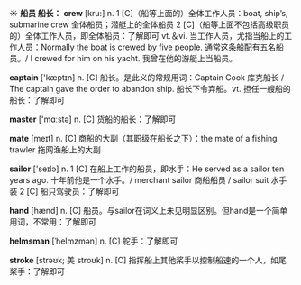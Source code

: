 ☀ <span class="category">**船员 船长：**</span>
<span class="vocabulary">**crew**</span> [kru:] 
<span class="definition">n. 1 [C]（船等上面的）全体工作人员：</span>boat, ship’s, submarine crew 全体船员；潜艇上的全体船员 <span class="definition">2 [C]（船等上面不包括高级职员的）全体工作人员，即全体船员：</span>了解即可 <span class="definition">vt.＆vi. 当工作人员，尤指当船上的工作人员：</span>Normally the boat is crewed by five people. 通常这条船配有五名船员。/ I crewed for him on his yacht. 我曾在他的游艇上当船员。

<span class="vocabulary">**captain**</span> ['kæptɪn] 
<span class="definition">n. [C] 船长。是此义的常规用词：</span>Captain Cook 库克船长 / The captain gave the order to abandon ship. 船长下令弃船。<span class="definition">vt. 担任一艘船的船长：</span>了解即可

<span class="vocabulary">**master**</span> ['mɑːstə] 
<span class="definition">n. [C] 货船的船长：</span>了解即可
           
<span class="vocabulary">**mate**</span> [meɪt]
<span class="definition">n. [C] 商船的大副（其职级在船长之下）：</span>the mate of a fishing trawler 拖网渔船上的大副

<span class="vocabulary">**sailor**</span> ['seɪlə] 
<span class="definition">n. 1 [C] 在船上工作的船员，即水手：</span>He served as a sailor ten years ago. 十年前他是一个水手。/ merchant sailor 商船船员 / sailor suit 水手装 <span class="definition">2 [C] 船只驾驶员：</span>了解即可

<span class="vocabulary">**hand**</span> [hænd] 
<span class="definition">n. [C] 船员。与sailor在词义上未见明显区别。但hand是一个简单用词，不常用：</span>了解即可
           
<span class="vocabulary">**helmsman**</span> [ˈhelmzmən]
<span class="definition">n. [C] 舵手：</span>了解即可
           
<span class="vocabulary">**stroke**</span> [strəʊk; 美 stroʊk]
<span class="definition">n. [C] 指挥船上其他桨手以控制船速的一个人，如尾桨手：</span>了解即可
